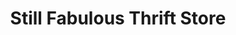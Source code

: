 ---
title: "Still Fabulous Thrift Store"
url: /vancouver/still-fabulous-thrift-store/
shop: Gebrauchtwaren
---